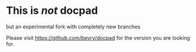 
# This is *not* docpad
but an experimental fork with completely new branches

Please visit https://github.com/bevry/docpad for the version you are looking for.


